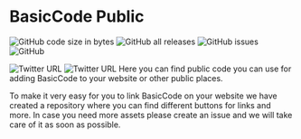 # BasicCode Public 

![GitHub code size in bytes](https://img.shields.io/github/languages/code-size/omit2c/BasicCode-Public?style=for-the-badge) ![GitHub all releases](https://img.shields.io/github/downloads/omit2c/BasicCode-Public/total?style=for-the-badge) ![GitHub issues](https://img.shields.io/github/issues-raw/omit2c/BasicCode-Public?style=for-the-badge) ![GitHub](https://img.shields.io/github/license/omit2c/BasicCode-Public?style=for-the-badge)

![Twitter URL](https://img.shields.io/twitter/url?logo=twitter&style=for-the-badge&url=https%3A%2F%2Ftwitter.com%2FBasicCode_app) ![Twitter URL](https://img.shields.io/twitter/url?label=Instagram&logo=instagram&style=for-the-badge&url=https%3A%2F%2Fwww.instagram.com%2Fbasiccode.ig%2F)
 Here you can find public code you can use for adding BasicCode to your website or other public places.

To make it very easy for you to link BasicCode on your website we have created a repository where you can find different buttons for links and more.
In case you need more assets please create an issue and we will take care of it as soon as possible.

